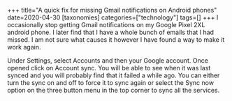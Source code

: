 +++
title="A quick fix for missing Gmail notifications on Android phones"
date=2020-04-30
[taxonomies]
categories=["technology"]
tags=[]
+++
I occasionally stop getting Gmail notifications on my Google Pixel 2XL android phone. I later find that I have a whole bunch of emails that I had missed. I am not sure what causes it however I have found a way to make it work again.
<!-- more -->

Under Settings, select Accounts and then your Google account. Once opened click on Account sync. You will be able to see when it was last synced and you will probably find that it failed a while ago. You can either turn the sync on and off to  force it to sync again or select the Sync now option on the three button menu in the top corner to sync all the services.
